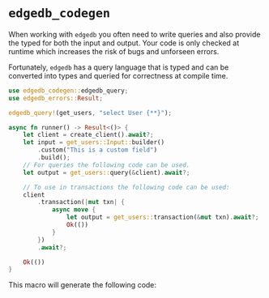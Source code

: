 # `edgedb_codegen`

When working with `edgedb` you often need to write queries and also provide the typed for both the input and output. Your code is only checked at runtime which increases the risk of bugs and unforseen errors.

Fortunately, `edgedb` has a query language that is typed and can be converted into types and queried for correctness at compile time.

```rust
use edgedb_codegen::edgedb_query;
use edgedb_errors::Result;

edgedb_query!(get_users, "select User {**}");

async fn runner() -> Result<()> {
	let client = create_client().await?;
	let input = get_users::Input::builder()
		.custom("This is a custom field")
		.build();
	// For queries the following code can be used.
	let output = get_users::query(&client).await?;

	// To use in transactions the following code can be used:
	client
		.transaction(|mut txn| {
			async move {
				let output = get_users::transaction(&mut txn).await?;
				Ok(())
			}
		})
		.await?;

	Ok(())
}
```

This macro will generate the following code:
